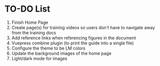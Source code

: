 # TO-DO List

1. Finish Home Page
2. Create page(s) for training videos so users don't have to navigate away from the training docs
3. Add reference links when referencing figures in the document
4. Vuepress combine plugin (to print the guide into a single file)
5. Configure the theme to be LM colors
6. Update the background images of the home page
7. Light/dark mode for images
